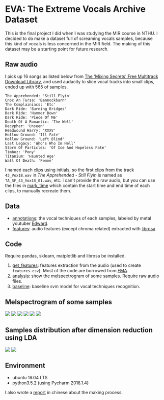 # EVA: The Extreme Vocals Archive Dataset

This is the final project I did when I was studying the MIR course in NTHU. 
I decided to do make a dataset full of screaming vocals samples, because this kind of vocals is less concerned in the MIR field.
The making of this dataset may be a starting point for future research.

## Raw audio

I pick up 16 songs as listed below  from [The 'Mixing Secrets' Free Multitrack Download Library](http://www.cambridge-mt.com/ms-mtk.htm), 
and used audacity to slice vocal tracks into small clips, ended up with 565 of samples.

```
The Apprehended: 'Still Flyin'
Cnoc An Tursa: 'Bannockburn'
The Complainiacs: 'Etc'	
Dark Ride: 'Burning Bridges'
Dark Ride: 'Hammer Down'
Dark Ride: 'Piece Of Me'
Death Of A Romantic: 'The Well'
Decypher: 'Unseen'
Headwound Harry: 'XXXV'
Hollow Ground: 'Ill Fate'
Hollow Ground: 'Left Blind'
Last Legacy: 'Who's Who In Hell'
Storm Of Particles: 'Of Ice And Hopeless Fate'
Timboz: 'Pony'
Titanium: 'Haunted Age'
Wall Of Death: 'Femme'
```

I named each clips using initials, so the first clips from the track `43_Vox18.wav` in _The Apprehended - Still Flyin_ 
is named as `TA_SF_43_Vox18_01.wav`, etc. I can't provide the raw audio, but you can use the files in [mark_time](mark_time) 
which contain the start time and end time of each clips, to manually recreate them.

## Data

* [annotations](annotations.csv): the vocal techniques of each samples, labeled by metal youtuber [Edward].
* [features](features.csv): audio features (except chroma related) extracted with [librosa].

[Edward]: https://www.youtube.com/channel/UCu1FDV-RQS8V3s82RuNmOWg
[librosa]: https://librosa.github.io/librosa/

## Code

Require pandas, sklearn, matplotlib and librosa be installed.

1. [get_features](get_features.py): features extraction from the audio (used to create `features.csv`). 
Most of the code are borrowed from [FMA](https://github.com/mdeff/fma/blob/master/features.py).
2. [analysis](analysis.py): show the melspectrogram of some samples. Require raw audio files.
3. [baseline](baseline_svm.py): baseline svm model for vocal techniques recognition.

## Melspectrogram of some samples

![](images/compare1.png)
![](images/compare2.png)
![](images/compare3.png)
![](images/compare4.png)
![](images/compare5.png)
![](images/compare6.png)

## Samples distribution after dimension reduction using LDA

![](images/LDA1.png)
![](images/LDA2.png)

## Environment

* ubuntu 16.04 LTS
* python3.5.2 (using Pycharm 2018.1.4)

I also wrote a [report](report.pdf) in chinese about the making process.
